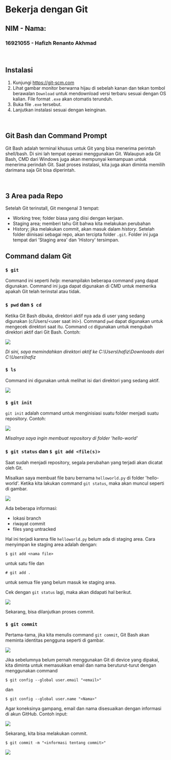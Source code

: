 # Bekerja dengan Git

## NIM - Nama:
### 16921055 - Hafizh Renanto Akhmad

<p>&nbsp;</p>

## Instalasi
1. Kunjungi https://git-scm.com
2. Lihat gambar monitor berwarna hijau di sebelah kanan dan tekan tombol berawalan `Download` untuk mendownload versi terbaru sesuai dengan OS kalian. File format ```.exe``` akan otomatis terunduh.
3. Buka file `.exe` tersebut.
4. Lanjutkan instalasi sesuai dengan keinginan.

<p>&nbsp;</p>

## Git Bash dan Command Prompt
Git Bash adalah terminal khusus untuk Git yang bisa menerima perintah shell/bash. Di sini lah tempat operasi menggunakan Git. Walaupun ada Git Bash, CMD dari Windows juga akan mempunyai kemampuan untuk menerima perindah Git. Saat proses instalasi, kita juga akan diminta memilih darimana saja Git bisa diperintah.

<p>&nbsp;</p>

## 3 Area pada Repo
Setelah Git terinstall, Git mengenal 3 tempat:
- Working tree; folder biasa yang diisi dengan kerjaan.
- Staging area; memberi tahu Git bahwa kita melakukan perubahan
- History; jika melakukan commit, akan masuk dalam _history_.
Setelah folder diinisasi sebagai repo, akan tercipta folder `.git`. Folder ini juga tempat dari 'Staging area' dan 'History' tersimpan.

## Command dalam Git
### `$ git`
Command ini seperti _help_: menampilakn beberapa command yang dapat digunakan. Command ini juga dapat digunakan di CMD untuk memerika apakah Git telah terinstal atau tidak.

### `$ pwd` dan `$ cd`
Ketika Git Bash dibuka, direktori aktif nya ada di user yang sedang digunakan (c/Users/\<user saat ini\>). Command `pwd` dapat digunakan untuk mengecek direktori saat itu. Command `cd` digunakan untuk mengubah direktori aktif dari Git Bash. Contoh:

![](https://cdn.discordapp.com/attachments/941700810335744010/941700817080164382/unknown.png)

_Di sini, saya memindahkan direktori aktif ke C:\Users\hafiz\Downloads dari C:\Users\hafiz_

### `$ ls`
Command ini digunakan untuk melihat isi dari direktori yang sedang aktif.

![](https://cdn.discordapp.com/attachments/941700810335744010/941702889250889768/unknown.png)

### `$ git init`
`git init` adalah command untuk menginisiasi suatu folder menjadi suatu repository. Contoh:

![](https://cdn.discordapp.com/attachments/941700810335744010/941701851408130078/unknown.png)

_Misalnya saya ingin membuat repository di folder 'hello-world'_

### `$ git status` dan `$ git add <file(s)>`
Saat sudah menjadi repository, segala perubahan yang terjadi akan dicatat oleh Git.

Misalkan saya membuat file baru bernama `helloworld.py` di folder 'hello-world'. Ketika kita lakukan command `git status`, maka akan muncul seperti di gambar.

![](https://cdn.discordapp.com/attachments/941700810335744010/941707354393698304/unknown.png)

Ada beberapa informasi:
- lokasi branch
- riwayat commit
- files yang untracked 

Hal ini terjadi karena file `helloworld.py` belum ada di staging area. Cara menyimpan ke staging area adalah dengan:
```
$ git add <nama file>
```
untuk satu file dan
```
# git add .
```
untuk semua file yang belum masuk ke staging area.

Cek dengan `git status` lagi, maka akan didapati hal berikut.

![](https://cdn.discordapp.com/attachments/941700810335744010/941708191127973918/unknown.png)

Sekarang, bisa dilanjutkan proses commit.

### `$ git commit`
Pertama-tama, jika kita menulis command `git commit`, Git Bash akan meminta identitas pengguna seperti di gambar.

![](https://cdn.discordapp.com/attachments/941700810335744010/941712591493922896/unknown.png)

Jika sebelumnya belum pernah menggunakan Git di device yang dipakai, kita diminta untuk memasukkan email dan nama beruturut-turut dengan menggunakan command
```
$ git config --global user.email "<email>"
```
dan
```
$ git config --global user.name "<Nama>"
```
Agar koneksinya gampang, email dan nama disesuaikan dengan informasi di akun GitHub.
Contoh input:

![](https://cdn.discordapp.com/attachments/941700810335744010/941713544473350204/unknown.png)

Sekarang, kita bisa melakukan commit.

```
$ git commit -m "<informasi tentang commit>"
```

![](https://cdn.discordapp.com/attachments/941700810335744010/941772097397604372/unknown.png)